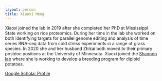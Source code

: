 ```yaml
---
layout: person
title: Xiaoxi Meng
---
```


Xiaoxi joined the lab in 2019 after she completed her PhD at Mississippi State working on rice proteomics. During her time in the lab she worked on both identifying targets for parallel genome editing and analysis of time series RNA-seq data from cold stress experiments in a range of grass species. In 2020 she and her husband Zhikai both moved to their primary postdoc positions at the University of Minnesota. Xiaoxi joined the [Shannon lab](https://shannonlabumn.github.io/) where she is working to develop a breeding program for diploid potatoes.

[Google Scholar Profile](https://scholar.google.com/citations?user=lDDTcioAAAAJ)
